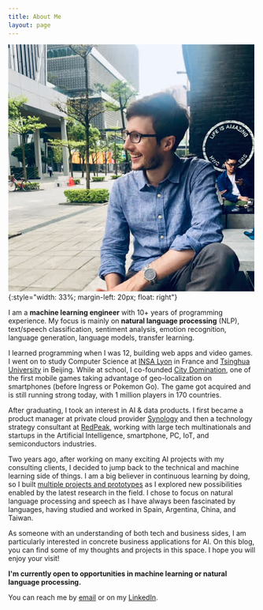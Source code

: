 ```yaml
---
title: About Me
layout: page
---
```


![Me](/assets/images/me.jpg){:style="width: 33%; margin-left: 20px; float: right"}

I am a **machine learning engineer** with 10+ years of programming experience. My focus is mainly on **natural language processing** (NLP), text/speech classification, sentiment analysis, emotion recognition, language generation, language models, transfer learning.

I learned programming when I was 12, building web apps and video games. I went on to study Computer Science at [INSA Lyon](https://www.insa-lyon.fr) in France and [Tsinghua University](https://www.tsinghua.edu.cn/en/) in Beijing. While at school, I co-founded [City Domination](https://www.citydomination.games), one of the first mobile games taking advantage of geo-localization on smartphones (before Ingress or Pokemon Go). The game got acquired and is still running strong today, with 1 million players in 170 countries.

After graduating, I took an interest in AI & data products. I first became a product manager at private cloud provider [Synology](https://www.synology.com) and then a technology strategy consultant at [RedPeak](https://www.red-peak.com), working with large tech multinationals and startups in the Artificial Intelligence, smartphone, PC, IoT, and semiconductors industries.

Two years ago, after working on many exciting AI projects with my consulting clients, I decided to jump back to the technical and machine learning side of things. I am a big believer in continuous learning by doing, so I built [multiple projects and prototypes](/projects.html) as I explored new possibilities enabled by the latest research in the field. I chose to focus on natural language processing and speech as I have always been fascinated by languages, having studied and worked in Spain, Argentina, China, and Taiwan.

As someone with an understanding of both tech and business sides, I am particularly interested in concrete business applications for AI. On this blog, you can find some of my thoughts and projects in this space. I hope you will enjoy your visit!

**I'm currently open to opportunities in machine learning or natural language processing.**

You can reach me by [email](mailto:{{site.email}}) or on my [LinkedIn](https://www.linkedin.com/in/jonathan-boigne/).